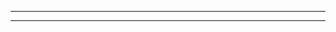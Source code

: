 




---------------------------------------------------------------------------------------------------------------------





---------------------------------------------------------------------------------------------------------------------







